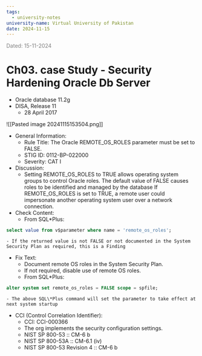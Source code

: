 ```yaml
---
tags:
  - university-notes
university-name: Virtual University of Pakistan
date: 2024-11-15
---
```


<span style="color: gray;">Dated: 15-11-2024</span>

# Ch03. case Study - Security Hardening Oracle Db Server

- Oracle database 11.2g
- DISA, Release 11
    - 28 April 2017

![[Pasted image 20241115153504.png]]

- General Information:
    - Rule Title: The Oracle REMOTE_OS_ROLES parameter must be set to FALSE.
    - STIG ID: 0112-BP-022000
    - Severity: CAT I
- Discussion:
    - Setting REMOTE_OS_ROLES to TRUE allows operating system groups to control Oracle roles. The default value of FALSE causes roles to be identified and managed by the database If REMOTE_OS_ROLES is set to TRUE, a remote user could impersonate another operating system user over a network connection.
- Check Content:
    - From SQL\*Plus:  

```sql
select value from v$parameter where name = 'remote_os_roles';
```

    - If the returned value is not FALSE or not documented in the System Security Plan as required, this is a Finding

- Fix Text:
    - Document remote OS roles in the System Security Plan.
    - If not required, disable use of remote OS roles.
    - From SQL\*Plus:  

```sql
alter system set remote_os_roles = FALSE scope = spfile;
```

	- The above SQL\*Plus command will set the parameter to take effect at next system startup
- CCI (Control Correlation Identifier):
    - CCI: CCI-000366
    - The org implements the security configuration settings.
    - NIST SP 800-53 :: CM-6 b
    - NIST SP 800-53A :: CM-6.1 (iv)
    - NIST SP 800-53 Revision 4 :: CM-6 b
